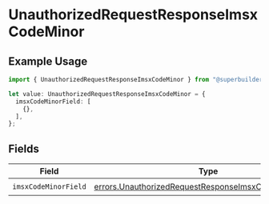 # UnauthorizedRequestResponseImsxCodeMinor

## Example Usage

```typescript
import { UnauthorizedRequestResponseImsxCodeMinor } from "@superbuilders/oneroster/models/errors";

let value: UnauthorizedRequestResponseImsxCodeMinor = {
  imsxCodeMinorField: [
    {},
  ],
};
```

## Fields

| Field                                                                                                                          | Type                                                                                                                           | Required                                                                                                                       | Description                                                                                                                    |
| ------------------------------------------------------------------------------------------------------------------------------ | ------------------------------------------------------------------------------------------------------------------------------ | ------------------------------------------------------------------------------------------------------------------------------ | ------------------------------------------------------------------------------------------------------------------------------ |
| `imsxCodeMinorField`                                                                                                           | [errors.UnauthorizedRequestResponseImsxCodeMinorField](../../models/errors/unauthorizedrequestresponseimsxcodeminorfield.md)[] | :heavy_check_mark:                                                                                                             | N/A                                                                                                                            |